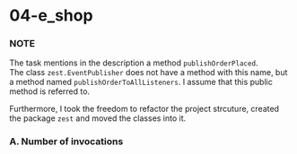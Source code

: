 # 04-e_shop

### NOTE
The task mentions in the description a method `publishOrderPlaced`.  
The class `zest.EventPublisher` does not have a method with this name, but a method named `publishOrderToAllListeners`. I assume that this public method is referred to.

Furthermore, I took the freedom to refactor the project strcuture, created the package `zest` and moved the classes into it.

### A. Number of invocations

